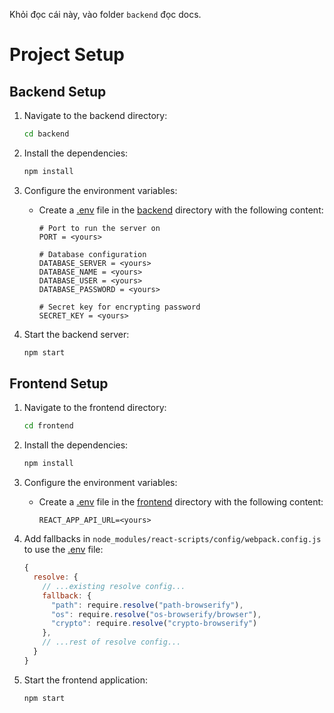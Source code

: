 Khỏi đọc cái này, vào folder `backend` đọc docs.












# Project Setup

## Backend Setup

1. Navigate to the backend directory:
    ```sh
    cd backend
    ```

2. Install the dependencies:
    ```sh
    npm install
    ```

3. Configure the environment variables:
    - Create a [.env](http://_vscodecontentref_/0) file in the [backend](http://_vscodecontentref_/1) directory with the following content:
        ```
        # Port to run the server on
        PORT = <yours>

        # Database configuration
        DATABASE_SERVER = <yours>
        DATABASE_NAME = <yours>
        DATABASE_USER = <yours>
        DATABASE_PASSWORD = <yours>

        # Secret key for encrypting password
        SECRET_KEY = <yours>
        ```

4. Start the backend server:
    ```sh
    npm start
    ```



## Frontend Setup

1. Navigate to the frontend directory:
    ```sh
    cd frontend
    ```

2. Install the dependencies:
    ```sh
    npm install
    ```

3. Configure the environment variables:
    - Create a [.env](http://_vscodecontentref_/2) file in the [frontend](http://_vscodecontentref_/3) directory with the following content:
        ```
        REACT_APP_API_URL=<yours>
        ```

4. Add fallbacks in `node_modules/react-scripts/config/webpack.config.js` to use the [.env](http://_vscodecontentref_/4) file:
    ```js
    {
      resolve: {
        // ...existing resolve config...
        fallback: {
          "path": require.resolve("path-browserify"),
          "os": require.resolve("os-browserify/browser"),
          "crypto": require.resolve("crypto-browserify")
        },
        // ...rest of resolve config...
      }
    }
    ```

5. Start the frontend application:
    ```sh
    npm start
    ```
